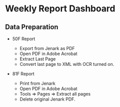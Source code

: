 # Weekly Report Dashboard

## Data Preparation

* 50F Report
	* Export from Jenark as PDF
	* Open PDF in Adobe Acrobat
	* Extract Last Page
	* Convert last page to XML with OCR turned on.

* 81F Report
	* Print from Jenark
	* Open PDF in Adobe Acrobat
	* Tools => Pages => Extract all pages
	* Delete original Jenark PDF.
